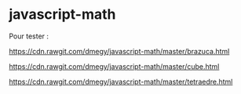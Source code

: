 # javascript-math

Pour tester :

https://cdn.rawgit.com/dmegy/javascript-math/master/brazuca.html

https://cdn.rawgit.com/dmegy/javascript-math/master/cube.html

https://cdn.rawgit.com/dmegy/javascript-math/master/tetraedre.html

